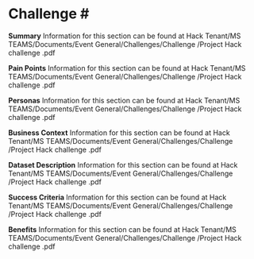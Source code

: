 # Challenge #<Number of challenge>


**<Name of Challenge>**


**Summary**
Information for this section can be found at  Hack Tenant/MS TEAMS/Documents/Event General/Challenges/Challenge <number>/Project Hack <number> challenge <number>.pdf


**Pain Points​**
Information for this section can be found at  Hack Tenant/MS TEAMS/Documents/Event General/Challenges/Challenge <number>/Project Hack <number> challenge <number>.pdf


**Personas​**
Information for this section can be found at  Hack Tenant/MS TEAMS/Documents/Event General/Challenges/Challenge <number>/Project Hack <number> challenge <number>.pdf


**Business Context​**
Information for this section can be found at  Hack Tenant/MS TEAMS/Documents/Event General/Challenges/Challenge <number>/Project Hack <number> challenge <number>.pdf


**Dataset Description**​
Information for this section can be found at  Hack Tenant/MS TEAMS/Documents/Event General/Challenges/Challenge <number>/Project Hack <number> challenge <number>.pdf


**Success Criteria​**
Information for this section can be found at  Hack Tenant/MS TEAMS/Documents/Event General/Challenges/Challenge <number>/Project Hack <number> challenge <number>.pdf


**Benefits​**
Information for this section can be found at  Hack Tenant/MS TEAMS/Documents/Event General/Challenges/Challenge <number>/Project Hack <number> challenge <number>.pdf

